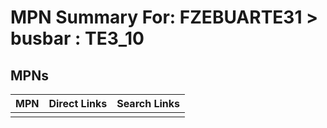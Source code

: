 



# MPN Summary For: FZEBUARTE31 > busbar : TE3_10

## MPNs
  

|MPN|Direct Links|Search Links|
| :--- | :--- | :--- |
||||

